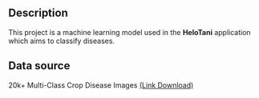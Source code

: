 ## Description
This project is a machine learning model used in the **HeloTani** application which aims to classify diseases.

## Data source
20k+ Multi-Class Crop Disease Images [(Link Download)]([https://www.kaggle.com/datasets/olistbr/brazilian-ecommerce/data](https://www.kaggle.com/datasets/jawadali1045/20k-multi-class-crop-disease-images))
